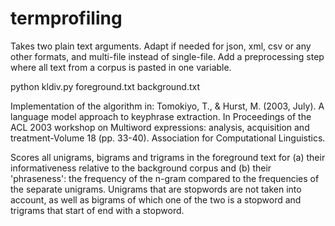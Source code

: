 # termprofiling

Takes two plain text arguments. Adapt if needed for json, xml, csv or any other formats, and multi-file instead of single-file. Add a preprocessing step where all text from a corpus is pasted in one variable.

python kldiv.py foreground.txt background.txt

Implementation of the algorithm in:
Tomokiyo, T., & Hurst, M. (2003, July). A language model approach to keyphrase extraction. In Proceedings of the ACL 2003 workshop on Multiword expressions: analysis, acquisition and treatment-Volume 18 (pp. 33-40). Association for Computational Linguistics.

Scores all unigrams, bigrams and trigrams in the foreground text for (a) their informativeness relative to the background corpus and (b) their 'phraseness': the frequency of the n-gram compared to the frequencies of the separate unigrams.
Unigrams that are stopwords are not taken into account, as well as bigrams of which one of the two is a stopword and trigrams that start of end with a stopword.
